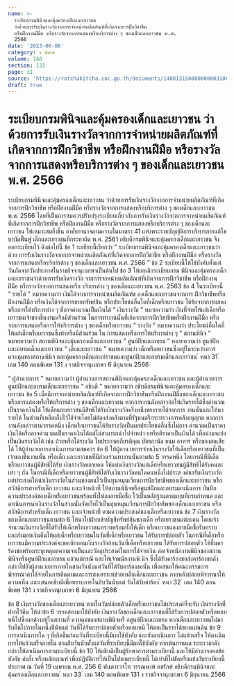 ```yaml
---
name: >-
  ระเบียบกรมพินิจและคุ้มครองเด็กและเยาวชน
  ว่าด้วยการรับเงินรางวัลจากการจำหน่ายผลิตภัณฑ์ที่เกิดจากการฝึกวิชาชีพ
  หรือฝึกงานฝีมือ หรือรางวัลจากการแสดงหรือบริการต่าง ๆ ของเด็กและเยาวชน พ.ศ.
  2566
date: '2023-06-06'
category: ง พิเศษ
volume: 140
section: 131
page: 31
source: 'https://ratchakitcha.soc.go.th/documents/140D131S0000000003100.pdf'
draft: true
---
```


# ระเบียบกรมพินิจและคุ้มครองเด็กและเยาวชน ว่าด้วยการรับเงินรางวัลจากการจำหน่ายผลิตภัณฑ์ที่เกิดจากการฝึกวิชาชีพ หรือฝึกงานฝีมือ หรือรางวัลจากการแสดงหรือบริการต่าง ๆ ของเด็กและเยาวชน พ.ศ. 2566

ระเบียบกรมพินิจและคุ้มครองเด็กและเยาวชน ว่าด้วยการรับเงินรางวัลจากการจำหน่ายผลิตภัณฑ์ที่เกิดจากการฝึกวิชาชีพ หรือฝึกงานฝีมือ หรือรางวัลจากการแสดงหรือบริการต่าง ๆ ของเด็กและเยาวชน พ.ศ. 2566 โดยที่เป็นการสมควรปรับปรุงระเบียบเกี่ยวกับการรับเงินรางวัลจากการจาหน่ายผลิตภัณฑ์ ที่เกิดจากการฝึกวิชาชีพ หรือฝึกงานฝีมือ หรือรางวัลจากการแสดงหรือบริการต่าง ๆ ของเด็กและเยาวชน ให้เหมาะสมยิ่งขึ้น อาศัยอานาจตามความในมาตรา 41 แห่งพระราชบัญญัติการบริหารการแก้ไขบาบัดฟื้นฟู เด็กและเยาวชนที่กระทาผิด พ.ศ. 2561 อธิบดีกรมพินิจและคุ้มครองเด็กและเยาวชน จึงออกระเบียบไว้ ดังต่อไปนี้ ข้อ 1 ระเบียบนี้เรียกว่า “ ระเบียบกรมพินิจและคุ้มครองเด็กและเยาวชนว่าด้วย การรับเงินรางวัลจากการจาหน่ายผลิตภัณฑ์ที่เกิดจากการฝึกวิชาชีพ หรือฝึกงานฝีมือ หรือรางวัล จากการแสดงหรือบริการต่าง ๆ ของเด็กและเยาวชน พ.ศ. 2566 ” ข้อ 2 ระเบียบนี้ให้ใช้บังคับตั้งแต่วันถัดจากวันประกาศในราชกิจจานุเบกษาเป็นต้นไป ข้อ 3 ให้ยกเลิกระเบียบกรม พินิจและคุ้มครองเด็กและเยาวชนว่าด้วยการรับเงินรางวัล จากการจาหน่ายผลิตภัณฑ์ที่เกิดจากการฝึกวิชาชีพ หรือฝึกงานฝีมือ หรือรางวัลจากการแสดงหรือ บริการต่าง ๆ ของเด็กและเยาวชน พ.ศ. 2563 ข้อ 4 ในระเบียบนี้ “ รายได้ ” หมายความว่า เงินได้จากการจาหน่ายผลิตภัณฑ์ข องเด็กและเยาวชนจากการ ฝึกวิชาชีพหรือฝึกงานฝีมือ หรือเงินได้จากการขายทรัพย์สิน หรือประโยชน์อื่นใดที่เด็กหรือเยาวชน ได้รับจากการแสดงหรือการให้บริการต่าง ๆ ที่อาจคำนวณเป็นเงินได้ “ เงินรางวัล ” หมายความว่า เงินที่จ่ายให้แก่เด็กหรือเยาวชนเจ้าของชิ้นงานหรือมีส่วนร่วม ในการทางานนั้นที่เกิดจากการฝึกวิชาชีพหรือฝึกงานฝีมือ หรือจากการแสดงหรือการให้บริการต่าง ๆ ของเด็กหรือเยาวชน “ รางวัล ” หมายความว่า ประโยชน์อื่นใดที่ให้แก่เด็กหรือเยาวชนซึ่งทำหรือมีส่วนร่วม ใน การแสดงหรือการให้บริการต่าง ๆ “ สถานพินิจ ” หมายความว่า สถานพินิจและคุ้มครองเด็กและเยาวชน “ ศูนย์ฝึกและอบรม ” หมายความว่า ศูนย์ฝึกและอบรมเด็กและเยาวชน “ เด็กและเยาวชน ” หมายความว่า เด็กหรือเยาวชนซึ่งอยู่ในระหว่างการควบคุมของสถานพินิจ และคุ้มครองเด็กและเยำวชนและศูนย์ฝึกและอบรมเด็กและเยาวชน ้ หนา 31 ่ เลม 140 ตอนพิเศษ 131 ง ราชกิจจานุเบกษา 6 มิถุนายน 2566

“ ผู้อำนวยการ ” หมายความว่า ผู้อำนวยการสถานพินิจและคุ้มครองเด็กและเยาวชน และผู้อำนวยการ ศูนย์ฝึกและอบรมเด็กและเยาวชน “ อธิบดี ” หมายความว่า อธิบดีกรมพินิจและคุ้มครองเด็กและเยาวชน ข้อ 5 เมื่อมีการจาหน่ายผลิตภัณฑ์ที่เกิดจากการฝึกวิชาชีพหรือฝึกงานฝีมือของเด็กและเยาวชน หรือการแสดงหรือให้บริการต่าง ๆ ของเด็กและเยาวชน หากการงานดังกล่าวก่อให้เกิดรายได้ซึ่งคำนวณ เป็นราคาเงินได้ ให้เด็กและเยาวชนมีสิทธิได้รับเงินรางวัลครึ่งหนึ่งของรายได้จากการ งานนั้นและให้นารายได้ ในส่วนที่เหลือเก็บไว้ใช้จ่ายโดยไม่ต้องส่งคลังตามที่รัฐมนตรีกระทรวงการคลังอนุญาต หากการงานดังกล่าวตามวรรคหนึ่ง เด็กหรือเยาวชนได้รับรางวัลเป็นผลประโยชน์อื่นซึ่งไม่อาจ คำนวณเป็นราคาเงินได้หรืออาจคำนวณเป็นราคาเงินได้แต่ไม่สามารถนำไปจำหน่า ยหรือตีราคาเป็นเงินได้ เพื่อนำมาแบ่งเป็นเงินรางวัลได้ เช่น ถ้วยหรือโล่รางวัล ใบประกาศเกียรติคุณ บัตรกานัล ขนม อาหาร หรือของสดเสียได้ ให้ผู้อำนวยการดาเนินการตามสมควร ข้อ 6 ให้ผู้อานวยการจ่ายเงินรางวัลให้เด็กหรือเยาวชนที่เป็นเจ้าของชิ้นงานนั้น หรือเด็ก และเยาวชนที่มีส่วนร่วมทางานนั้นตามข้อ 5 วรรคหนึ่ง โดยกรณีที่มีเด็กหรือเยาวชนผู้มีสิทธิได้รับ เงินรางวัลหลายคน ให้แบ่งเงินรางวัลแก่เด็กหรือเยาวชนผู้มีสิทธิได้รับคนละเท่า ๆ กัน ในกรณีที่เด็กหรือเยาวชนผู้มีสิทธิได้รับเงินรางวัลคนใดคนหนึ่งไม่ประส งค์ขอรับเงินรางวัล แต่ประสงค์ให้นำเงินรางวัลในส่วนของตนไว้เป็นทุนหมุนเวียนการฝึกวิชาชีพของเด็กและเยาวชน หรือสวัสดิการสาหรับเด็ก เยาวชน และเจ้าหน้าที่ ให้สถานพินิจหรือศูนย์ฝึกและอบรมดาเนินการ บันทึกความประสงค์ของเด็กหรือเยาวชนพร้อมทั้งให้ลงลายมือชื่อ ไว้เป็นหลักฐานตามแบบที่กรมกำหนด และดาเนินการนาเงินรางวัลในส่วนนั้นจัดเก็บไว้เป็นทุนหมุนเวียนการฝึกวิชาชีพของเด็กและเยาวชน หรือสวัสดิการสำหรับเด็ก เยาวชน และเจ้าหน้าที่ ตามความประสงค์ของเด็กหรือเยาวชน ข้อ 7 เงินรางวัลของเด็กและเยาวชนตามข้อ 6 ให้นาไปฝำกเข้าบัญชีทรัพย์สินของเด็ก หรือเยาวชนแต่ละคน โดยแจ้งจำนวนเงินรางวัลที่ได้รับให้เด็กหรือเยาวชนทราบพร้อมทั้งให้เด็ก หรือเยาวชนลงลายมือชื่อรับทราบ และส่งมอบเงินคืนให้แก่เด็กหรือเยาวชนในวันที่เด็กหรือเยาวชน ได้รับการปล่อยตัว ในกรณีที่เด็กหรือเยาวชนมีความประสงค์จะขอเบิกถอนเงินรางวัลก่อนวันที่เด็กหรือเยาวชน ได้รับการปล่อยตัว ให้ยื่นคาร้องขอพร้อมระบุเหตุผลความจาเป็นและวัตถุประสงค์ในการใช้จ่ายเงิน ต่อเจ้าพนักงานพินิจของสถานพินิจหรือศูนย์ฝึกและอบรม แล้วแต่กรณี และให้เจ้าพนักงานพิ นิจ ซึ่งได้รับคาร้องขอส่งคาร้องขอดังกล่าวไปยังผู้อานวยการภายในสามวันนับแต่วันที่ได้รับคาร้องขอนั้น เพื่อเสนอให้คณะกรรมการพิจารณาค่าใช้จ่ายในการติดตามและการสงเคราะห์ช่วยเหลือเด็กและเยาวชน ภายหลังปล่อยพิจารณาให้ความเห็น และเสนออธิบดีเพื่อทราบภายในสิบวันนับแต่ วันได้รับคำร้อง ้ หนา 32 ่ เลม 140 ตอนพิเศษ 131 ง ราชกิจจานุเบกษา 6 มิถุนายน 2566

ข้อ 8 เงินรางวัลของเด็กและเยาวชน หากในวันปล่อยตัวเด็กหรือเยาวชนไม่ประสงค์ที่จะรับ เงินรางวัลที่ฝากไว้คืน ให้นำข้อ 6 วรรคสองมาใช้บังคับ เงินรางวัลของเด็กและเยาวชนที่ได้รับการปล่อยตัวหรือหลบหนีไปซึ่งตกค้างอยู่ในสถานที่ ควบคุมของสถานพินิจหรื อศูนย์ฝึกและอบรม หากเด็กและเยาวชนไม่มารับคืนไปภายในหนึ่งปีนับแต่ วันที่ได้รับการปล่อยตัวหรือหลบหนี ให้ตกเป็นรายได้ของแผ่นดิน ข้อ 9 การดาเนินการใด ๆ ที่เกิดขึ้นก่อนวันที่ระเบียบนี้มีผลใช้บังคับ และยังดาเนินการ ไม่แล้วเสร็จ ให้ดาเนินการให้แล้วเสร็จภายใน สามสิบวันนับตั้งแต่วันที่ระเบียบนี้มีผลใช้บังคับ หากพ้นกาหนด ระยะเวลาดังกล่าวให้ดาเนินการตามระเบียบนี้ ข้อ 10 ให้อธิบดีเป็นผู้รักษาการตามระเบียบนี้ และให้มีอำนาจออกข้อบังคับ คำสั่ง หรือหลักเกณฑ์ เพื่อปฏิบัติการให้เป็นไปตามระเบียบนี้ ได้เท่าที่ไม่ขัดหรือแย้งกับระเบียบนี้ ประกาศ ณ วันที่ 19 เมษายน พ.ศ. 256 6 พันตารวจโท วรรณพงษ์ คชรักษ์ อธิบดีกรมพินิจและคุ้มครองเด็กและเยาวชน ้ หนา 33 ่ เลม 140 ตอนพิเศษ 131 ง ราชกิจจานุเบกษา 6 มิถุนายน 2566
